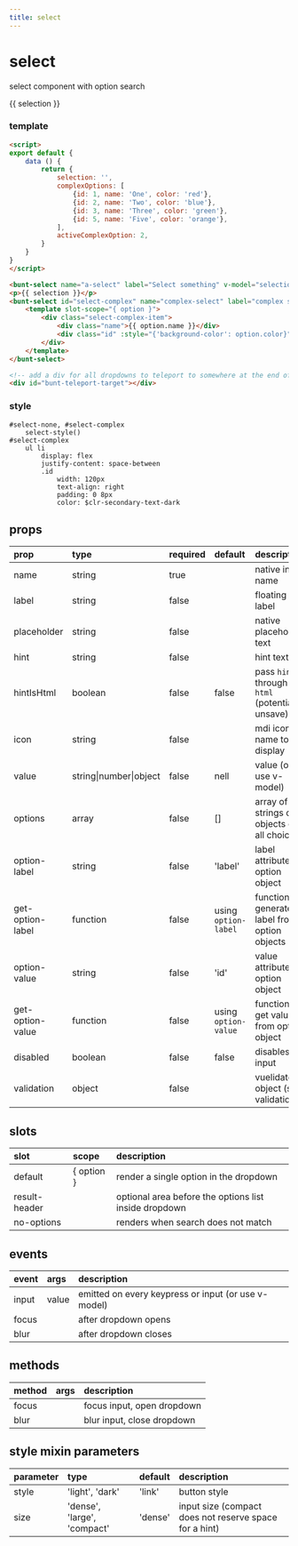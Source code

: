 ```yaml
---
title: select
---
```

# select

select component with option search

<script>
export default {
	data () {
		return {
			selection: '',
			complexOptions: [
				{id: 1, name: 'One', color: 'red'},
				{id: 2, name: 'Two', color: 'blue'},
				{id: 3, name: 'Three', color: 'green'},
				{id: 5, name: 'Five', color: 'orange'},
			],
			activeComplexOption: 2,
		}
	}
}
</script>

<bunt-select id="select-none" name="a-select" label="Select something" v-model="selection" :options="['Delicious Pizza', 'All The Kebab', 'Burrrrrrito!', 'Noodles, Peking Duck', 'McKingC', 'Linsa mit Spätzle und Saita', 'Ice, Ice, Baby', 'Egg and bacon', 'Egg, sausage and bacon', 'Egg and Spam', 'Egg, bacon and Spam', 'Egg, bacon, sausage and Spam', 'Spam, bacon, sausage and Spam', 'Spam, egg, Spam, Spam, bacon and Spam', 'Spam, Spam, Spam, egg and Spam', 'Spam, Spam, Spam, Spam, Spam, Spam, baked beans, Spam, Spam, Spam and Spam', 'Lobster Thermidor aux crevettes with a Mornay sauce, garnished with truffle pâté, brandy and a fried egg on top, and Spam.']" />
<p>{{ selection }}</p>
<bunt-select id="select-complex" name="complex-select" label="complex select" icon="palette" v-model="activeComplexOption" :options="complexOptions" option-label="name">
	<template v-slot="{ option }">
		<div class="select-complex-item">
			<div class="name">{{ option.name }}</div>
			<div class="id" :style="{'background-color': option.color}">{{ option.id }}</div>
		</div>
	</template>
</bunt-select>

<div id="bunt-teleport-target"></div>

### template
```html
<script>
export default {
	data () {
		return {
			selection: '',
			complexOptions: [
				{id: 1, name: 'One', color: 'red'},
				{id: 2, name: 'Two', color: 'blue'},
				{id: 3, name: 'Three', color: 'green'},
				{id: 5, name: 'Five', color: 'orange'},
			],
			activeComplexOption: 2,
		}
	}
}
</script>

<bunt-select name="a-select" label="Select something" v-model="selection" :options="['Delicious Pizza', 'All The Kebab', 'Burrrrrrito!', 'Noodles, Peking Duck', 'McKingC', 'Linsa mit Spätzle und Saita', 'Ice, Ice, Baby', 'Egg and bacon', 'Egg, sausage and bacon', 'Egg and Spam', 'Egg, bacon and Spam', 'Egg, bacon, sausage and Spam', 'Spam, bacon, sausage and Spam', 'Spam, egg, Spam, Spam, bacon and Spam', 'Spam, Spam, Spam, egg and Spam', 'Spam, Spam, Spam, Spam, Spam, Spam, baked beans, Spam, Spam, Spam and Spam', 'Lobster Thermidor aux crevettes with a Mornay sauce, garnished with truffle pâté, brandy and a fried egg on top, and Spam.']" />
<p>{{ selection }}</p>
<bunt-select id="select-complex" name="complex-select" label="complex select" icon="palette" v-model="activeComplexOption" :options="complexOptions" option-label="name">
	<template slot-scope="{ option }">
		<div class="select-complex-item">
			<div class="name">{{ option.name }}</div>
			<div class="id" :style="{'background-color': option.color}">{{ option.id }}</div>
		</div>
	</template>
</bunt-select>

<!-- add a div for all dropdowns to teleport to somewhere at the end of your html, preferably directly in <body> -->
<div id="bunt-teleport-target"></div>
```

### style
```stylus
#select-none, #select-complex
	select-style()
#select-complex
	ul li
		display: flex
		justify-content: space-between
		.id
			width: 120px
			text-align: right
			padding: 0 8px
			color: $clr-secondary-text-dark
```

## props
| prop | type | required | default | description |
|:-----|:-----|:---------|:--------|:------------|
| name | string | true | | native input name |
| label | string | false | | floating label |
| placeholder | string | false | | native placeholder text |
| hint | string | false | | hint text |
| hintIsHtml | boolean | false | false | pass `hint` through `v-html` (potentially unsave) |
| icon | string | false | | mdi icon name to display |
| value | string\|number\|object | false | nell | value (or use v-model) |
| options | array | false | [] | array of strings or objects of all choices |
| option-label | string | false | 'label' | label attribute of option object |
| get-option-label | function | false | using `option-label` | function to generate label from option objects|
| option-value | string | false | 'id' | value attribute of option object |
| get-option-value | function | false | using `option-value` | function to get value from option object |
| disabled | boolean | false | false | disables input |
| validation | object | false | | vuelidate object (see validation) |

## slots

| slot | scope | description |
|:-----|:------|:------------|
| default | { option } | render a single option in the dropdown |
| result-header | | optional area before the options list inside dropdown |
| no-options | | renders when search does not match |

## events

| event | args | description |
|:------|:-----|:------------|
| input | value | emitted on every keypress or input (or use v-model) |
| focus | | after dropdown opens |
| blur | | after dropdown closes |

## methods
| method | args | description |
|:------|:-----|:------------|
| focus | | focus input, open dropdown |
| blur | | blur input, close dropdown |

## style mixin parameters
| parameter | type | default | description |
|:----------|:-----|:--------|:------------|
| style | 'light', 'dark' | 'link' | button style |
| size | 'dense', 'large', 'compact' | 'dense' | input size (compact does not reserve space for a hint) |
